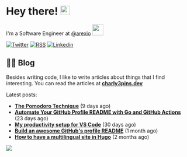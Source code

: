 
# Hey there! <img src="https://media.giphy.com/media/hvRJCLFzcasrR4ia7z/giphy.gif" width="25px">

I'm a Software Engineer at <a href="https://github.com/arexio">@arexio</a> <img src="https://media.giphy.com/media/WUlplcMpOCEmTGBtBW/giphy.gif" width="30">

[![Twitter](https://img.shields.io/badge/Twitter-1DA1F2?style=for-the-badge&logo=twitter&logoColor=white)](https://twitter.com/intent/follow?screen_name=charly3pins)
[![RSS](https://img.shields.io/badge/RSS-FFA500?style=for-the-badge&logo=rss&logoColor=white)](https://charly3pins.dev)
[![Linkedin](https://img.shields.io/badge/LinkedIn-0077B5?style=for-the-badge&logo=linkedin&logoColor=white)](https://www.linkedin.com/in/carlesfuste/)

## 👨‍💻 Blog

Besides writing code, I like to write articles about things that I find interesting. You can read the articles at **[charly3pins.dev](https://charly3pins.dev)**

Latest posts:
- **[The Pomodoro Technique](https://charly3pins.dev/blog/the-pomodoro-technique/)** (9 days ago)
- **[Automate Your GitHub Profile README with Go and GitHub Actions](https://charly3pins.dev/blog/automate-your-github-profile-readme-with-go-and-github-actions/)** (23 days ago)
- **[My productivity setup for VS Code](https://charly3pins.dev/blog/my-productivity-setup-for-vs-code/)** (30 days ago)
- **[Build an awesome GitHub's profile README](https://charly3pins.dev/blog/build-an-awesome-github-profile-readme/)** (1 month ago)
- **[How to have a multilingual site in Hugo](https://charly3pins.dev/blog/how-to-have-a-multilingual-site-in-hugo/)** (2 months ago)


![](https://media.giphy.com/media/OPYnG3Xf8zLag/giphy.gif)